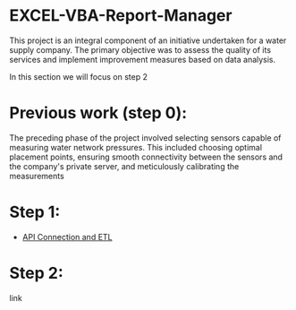 # EXCEL-VBA-Report-Manager

This project is an integral component of an initiative undertaken for a water supply company. The primary objective was to assess the quality of its services and implement improvement measures based on data analysis.

In this section we will focus on step 2

# Previous work (step 0):

The preceding phase of the project involved selecting sensors capable of measuring water network pressures. This included choosing optimal placement points, ensuring smooth connectivity between the sensors and the company's private server, and meticulously calibrating the measurements

# Step 1:


* [API Connection and ETL](https://github.com/jmpividori/API-connection-and-ETL)


# Step 2:

link
